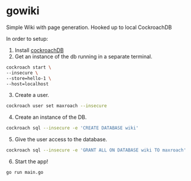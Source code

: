 # gowiki
Simple Wiki with page generation. Hooked up to local CockroachDB

In order to setup:

1. Install [cockroachDB](https://www.cockroachlabs.com/docs/v2.0/install-cockroachdb)
2. Get an instance of the db running in a separate terminal.
```bash
cockroach start \
--insecure \
--store=hello-1 \
--host=localhost
```
3. Create a user.
```bash
cockroach user set maxroach --insecure
```
4. Create an instance of the DB.
```bash
cockroach sql --insecure -e 'CREATE DATABASE wiki'
```
5. Give the user access to the database.
```bash
cockroach sql --insecure -e 'GRANT ALL ON DATABASE wiki TO maxroach'
```
6. Start the app!
```bash
go run main.go
```
